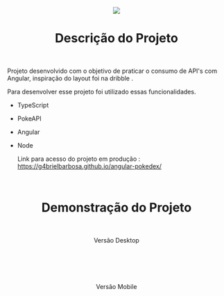 <p align="center">
  <img src="https://raw.githubusercontent.com/G4brielBarbosa/angular-pokedex/src/assets/Angular-Pokedex.png" />
</p>

<h1 align="center"> Descrição do Projeto </h1>

<br>


 Projeto desenvolvido com o objetivo de praticar o consumo de API's com Angular, inspiração do layout foi na dribble .
  
Para desenvolver esse projeto foi utilizado essas funcionalidades.
  
- TypeScript 
- PokeAPI
- Angular
- Node

  Link para acesso do projeto em produção : https://g4brielbarbosa.github.io/angular-pokedex/

<br>

<h1 align="center"> Demonstração do Projeto </h1>

<br>

<p align="center">
  Versão Desktop
</p>

<br>

<p align="center">
  <img "src="https://raw.githubusercontent.com/G4brielBarbosa/angular-pokedex/src/assets/AngularPokedex (1).gif" />
</p>

<br>


<p align="center">
  Versão Mobile
</p>

<br>


<p align="center">
  <img "src="https://raw.githubusercontent.com/G4brielBarbosa/angular-pokedex/src/assets/AngularPokedex.gif" />
</p>
